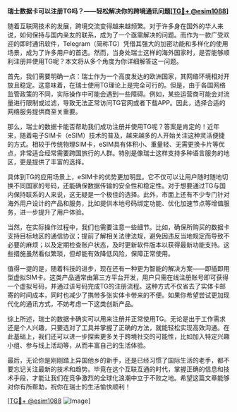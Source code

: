 **瑞士数据卡可以注册TG吗？——轻松解决你的跨境通讯问题[[TG💪+ @esim1088](https://t.me/s/esim1088)]**

随着互联网技术的发展，跨境交流变得越来越频繁。对于许多身在国外的华人来说，如何保持与国内亲友的联系，成为了一个亟需解决的问题。而作为一款广受欢迎的即时通讯软件，Telegram（简称TG）凭借其强大的加密功能和多样化的使用场景，成为了许多用户的首选。然而，当身处瑞士这样的海外国家时，是否能够顺利注册并使用TG呢？本文将从多个角度为你详细解答这一问题。

首先，我们需要明确一点：瑞士作为一个高度发达的欧洲国家，其网络环境相对开放且稳定。这意味着，在瑞士使用TG理论上是完全可行的。但是，由于各国网络监管政策的不同，实际操作中可能会遇到一些障碍。例如，某些运营商可能会对流量进行限制或过滤，导致无法正常访问TG官网或者下载APP。因此，选择合适的网络服务提供商至关重要。

那么，瑞士的数据卡能否帮助我们成功注册并使用TG呢？答案是肯定的！近年来，随着电子SIM卡（eSIM）技术的普及，越来越多的人开始关注这种灵活便捷的方式。相较于传统物理SIM卡，eSIM具有体积小、重量轻、无需更换卡片等优点，非常适合经常需要跨国旅行的人群。特别是像瑞士这样支持多种语言服务的地区，更是提供了丰富的选择。

具体到TG的应用场景上，eSIM卡的优势更加明显。它不仅可以让用户随时随地切换不同国家的号码，还能确保数据传输的安全性和稳定性。对于想要通过TG与国内保持联系的人来说，这无疑是一个极佳的选择。此外，市面上还有不少专门针对海外用户设计的产品和服务，比如提供本地号码绑定功能、优化加速节点等增值服务，进一步提升了用户体验。

当然，在实际操作过程中，我们也需要注意一些细节。比如，确保所购买的数据卡支持目标地区的通信协议；提前了解相关法律法规，避免因违反当地规定而导致不必要的麻烦；以及定期检查账户状态，及时更新软件版本以获得最新功能支持。这些措施虽然看似繁琐，但却能有效降低风险，保障正常使用。

值得一提的是，随着科技的进步，现在还有一种更为智能的解决方案——即插即用型虚拟SIM卡。这类产品通常由第三方平台开发，用户只需在线注册账号即可获得一个虚拟号码，并通过该号码完成TG的注册流程。这种方式不仅省去了实体卡邮寄的时间成本，同时也减少了携带多张实体卡带来的不便。如果你希望尝试更加现代化的通讯方式，不妨考虑一下这类创新产品。

综上所述，瑞士的数据卡确实可以用来注册并正常使用TG。无论是出于工作需求还是个人兴趣，只要选对了工具并掌握了正确的方法，就能轻松实现高效沟通。在此基础上，我们还可以进一步探索更多关于跨境社交的可能性，比如加入特定兴趣小组、参与线上活动等，从而丰富自己的生活体验。

最后，无论你是刚刚踏上异国他乡的新手，还是已经习惯了国际生活的老手，都不要忘记关注最新的技术和趋势。毕竟在这个互联互通的时代，掌握正确的信息和技术手段，才能让我们在竞争激烈的全球化浪潮中立于不败之地。希望这篇文章能够对你有所帮助，祝你在瑞士的生活愉快顺利！

[[TG💪+ @esim1088](https://t.me/s/esim1088) ![Image](https://i.postimg.cc/4NQfJmqS/Snipaste-2025-05-13-00-14-12.png)]